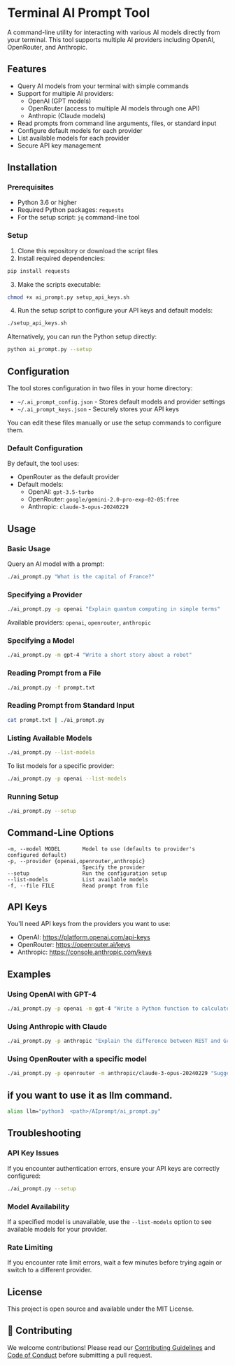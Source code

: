 # Terminal AI Prompt Tool

A command-line utility for interacting with various AI models directly from your terminal. This tool supports multiple AI providers including OpenAI, OpenRouter, and Anthropic.

## Features

- Query AI models from your terminal with simple commands
- Support for multiple AI providers:
  - OpenAI (GPT models)
  - OpenRouter (access to multiple AI models through one API)
  - Anthropic (Claude models)
- Read prompts from command line arguments, files, or standard input
- Configure default models for each provider
- List available models for each provider
- Secure API key management

## Installation

### Prerequisites

- Python 3.6 or higher
- Required Python packages: `requests`
- For the setup script: `jq` command-line tool

### Setup

1. Clone this repository or download the script files
2. Install required dependencies:

```bash
pip install requests
```

3. Make the scripts executable:

```bash
chmod +x ai_prompt.py setup_api_keys.sh
```

4. Run the setup script to configure your API keys and default models:

```bash
./setup_api_keys.sh
```

Alternatively, you can run the Python setup directly:

```bash
python ai_prompt.py --setup
```

## Configuration

The tool stores configuration in two files in your home directory:

- `~/.ai_prompt_config.json` - Stores default models and provider settings
- `~/.ai_prompt_keys.json` - Securely stores your API keys

You can edit these files manually or use the setup commands to configure them.

### Default Configuration

By default, the tool uses:
- OpenRouter as the default provider
- Default models:
  - OpenAI: `gpt-3.5-turbo`
  - OpenRouter: `google/gemini-2.0-pro-exp-02-05:free`
  - Anthropic: `claude-3-opus-20240229`

## Usage

### Basic Usage

Query an AI model with a prompt:

```bash
./ai_prompt.py "What is the capital of France?"
```

### Specifying a Provider

```bash
./ai_prompt.py -p openai "Explain quantum computing in simple terms"
```

Available providers: `openai`, `openrouter`, `anthropic`

### Specifying a Model

```bash
./ai_prompt.py -m gpt-4 "Write a short story about a robot"
```

### Reading Prompt from a File

```bash
./ai_prompt.py -f prompt.txt
```

### Reading Prompt from Standard Input

```bash
cat prompt.txt | ./ai_prompt.py
```

### Listing Available Models

```bash
./ai_prompt.py --list-models
```

To list models for a specific provider:

```bash
./ai_prompt.py -p openai --list-models
```

### Running Setup

```bash
./ai_prompt.py --setup
```

## Command-Line Options

```
-m, --model MODEL       Model to use (defaults to provider's configured default)
-p, --provider {openai,openrouter,anthropic}
                        Specify the provider
--setup                 Run the configuration setup
--list-models           List available models
-f, --file FILE         Read prompt from file
```

## API Keys

You'll need API keys from the providers you want to use:

- OpenAI: https://platform.openai.com/api-keys
- OpenRouter: https://openrouter.ai/keys
- Anthropic: https://console.anthropic.com/keys

## Examples

### Using OpenAI with GPT-4

```bash
./ai_prompt.py -p openai -m gpt-4 "Write a Python function to calculate Fibonacci numbers"
```

### Using Anthropic with Claude

```bash
./ai_prompt.py -p anthropic "Explain the difference between REST and GraphQL"
```

### Using OpenRouter with a specific model

```bash
./ai_prompt.py -p openrouter -m anthropic/claude-3-opus-20240229 "Suggest five book recommendations"
```

## if you want to use it as llm command.
```bash
alias llm="python3  <path>/AIprompt/ai_prompt.py"
```
## Troubleshooting

### API Key Issues

If you encounter authentication errors, ensure your API keys are correctly configured:

```bash
./ai_prompt.py --setup
```

### Model Availability

If a specified model is unavailable, use the `--list-models` option to see available models for your provider.

### Rate Limiting

If you encounter rate limit errors, wait a few minutes before trying again or switch to a different provider.

## License

This project is open source and available under the MIT License.

## 🤝 Contributing

We welcome contributions! Please read our [Contributing Guidelines](CONTRIBUTING.md) and [Code of Conduct](CODE_OF_CONDUCT.md) before submitting a pull request.

